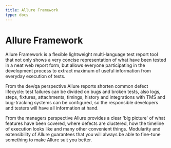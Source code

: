 ```yaml
---
title: Allure Framework
type: docs
---
```


# Allure Framework

Allure Framework is a flexible lightweight multi-language test report
tool that not only shows a very concise representation of what have been
tested in a neat web report form, but allows everyone participating in
the development process to extract maximum of useful information from
everyday execution of tests.

From the dev/qa perspective Allure reports shorten common defect
lifecycle: test failures can be divided on bugs and broken tests, also
logs, steps, fixtures, attachments, timings, history and integrations
with TMS and bug-tracking systems can be configured, so the responsible
developers and testers will have all information at hand.

From the managers perspective Allure provides a clear 'big picture' of
what features have been covered, where defects are clustered, how the
timeline of execution looks like and many other convenient things.
Modularity and extensibility of Allure guarantees that you will always
be able to fine-tune something to make Allure suit you better.
